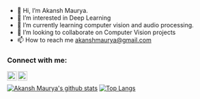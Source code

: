 - 👋 Hi, I’m Akansh Maurya.
- 👀 I’m interested in Deep Learning 
- 🌱 I’m currently learning computer vision and audio processing. 
- 💞️ I’m looking to collaborate on Computer Vision projects
- 📫 How to reach me akanshmaurya@gmail.com



### Connect with me:

[<img align="left" alt="akansh_maurya | Twitter" width="22px" src="https://www.vectorlogo.zone/logos/twitter/twitter-tile.svg" />](https://twitter.com/akansh_maurya)
[<img align="left" alt="akansh_maurya | Linkedin" width="22px" src="https://www.vectorlogo.zone/logos/linkedin/linkedin-tile.svg" />](https://www.linkedin.com/in/akansh-maurya/)

<br />


[![Akansh Maurya's github stats](https://github-readme-stats.vercel.app/api?username=akansh12&count_private=true&show_icons=true&line_height=21&show_icons=true&theme=vue)](https://github.com/akansh12)
[![Top Langs](https://github-readme-stats.vercel.app/api/top-langs/?username=akansh12&count_private=true&show_icons=true&layout=compact&theme=vue)](https://github.com/akansh12)

<!---
akansh12/akansh12 is a ✨ special ✨ repository because its `README.md` (this file) appears on your GitHub profile.
You can click the Preview link to take a look at your changes.
--->

